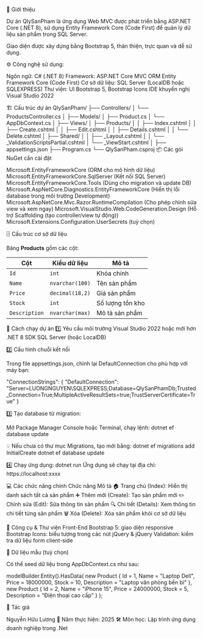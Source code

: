 🧩 Giới thiệu

Dự án QlySanPham là ứng dụng Web MVC được phát triển bằng ASP.NET Core (.NET 8),
sử dụng Entity Framework Core (Code First) để quản lý dữ liệu sản phẩm trong SQL Server.

Giao diện được xây dựng bằng Bootstrap 5, thân thiện, trực quan và dễ sử dụng.

⚙️ Công nghệ sử dụng: 

Ngôn ngữ:	C# (.NET 8)
Framework:	ASP.NET Core MVC
ORM	Entity Framework Core (Code First)
Cơ sở dữ liệu:	SQL Server (LocalDB hoặc SQLEXPRESS)
Thư viện: UI	Bootstrap 5, Bootstrap Icons
IDE khuyến nghị	Visual Studio 2022


🏗️ Cấu trúc dự án
QlySanPham/
├── Controllers/
│   └── ProductsController.cs
│
├── Models/
│   ├── Product.cs
│   └── AppDbContext.cs
│
├── Views/
│   ├── Products/
│   │   ├── Index.cshtml
│   │   ├── Create.cshtml
│   │   ├── Edit.cshtml
│   │   ├── Details.cshtml
│   │   └── Delete.cshtml
│   ├── Shared/
│   │   ├── _Layout.cshtml
│   │   └── _ValidationScriptsPartial.cshtml
│   └── _ViewStart.cshtml
│
├── appsettings.json
├── Program.cs
└── QlySanPham.csproj
📦 Các gói NuGet cần cài đặt

Microsoft.EntityFrameworkCore	(ORM cho mô hình dữ liệu)
Microsoft.EntityFrameworkCore.SqlServer	(Kết nối SQL Server)
Microsoft.EntityFrameworkCore.Tools	(Dùng cho migration và update DB)
Microsoft.AspNetCore.Diagnostics.EntityFrameworkCore	(Hiển thị lỗi database trong môi trường Development)
Microsoft.AspNetCore.Mvc.Razor.RuntimeCompilation	(Cho phép chỉnh sửa view và xem ngay)
Microsoft.VisualStudio.Web.CodeGeneration.Design	(Hỗ trợ Scaffolding (tạo controller/view tự động))
Microsoft.Extensions.Configuration.UserSecrets (tuỳ chọn)

🗄️ Cấu trúc cơ sở dữ liệu

Bảng **Products** gồm các cột:

| Cột | Kiểu dữ liệu | Mô tả |
|------|---------------|--------|
| `Id` | `int` | Khóa chính |
| `Name` | `nvarchar(100)` | Tên sản phẩm |
| `Price` | `decimal(18,2)` | Giá sản phẩm |
| `Stock` | `int` | Số lượng tồn kho |
| `Description` | `nvarchar(max)` | Mô tả sản phẩm |


🚀 Cách chạy dự án
1️⃣ Yêu cầu môi trường
Visual Studio 2022 hoặc mới hơn
.NET 8 SDK
SQL Server (hoặc LocalDB)

2️⃣ Cấu hình chuỗi kết nối

Trong file appsettings.json, chỉnh lại DefaultConnection cho phù hợp với máy bạn:

"ConnectionStrings": {
  "DefaultConnection": "Server=LUONGNGUYEN\\SQLEXPRESS;Database=QlySanPhamDb;Trusted_Connection=True;MultipleActiveResultSets=true;TrustServerCertificate=True"
}

3️⃣ Tạo database từ migration:

Mở Package Manager Console hoặc Terminal, chạy lệnh:
dotnet ef database update

💡 Nếu chưa có thư mục Migrations, tạo mới bằng:
dotnet ef migrations add InitialCreate
dotnet ef database update

4️⃣ Chạy ứng dụng:
dotnet run
Ứng dụng sẽ chạy tại địa chỉ:
https://localhost:xxxx

💻 Các chức năng chính
Chức năng	Mô tả
🏠 Trang chủ (Index):	Hiển thị danh sách tất cả sản phẩm
➕ Thêm mới (Create):	Tạo sản phẩm mới
✏️ Chỉnh sửa (Edit):	Sửa thông tin sản phẩm
🔍 Chi tiết (Details):	Xem thông tin chi tiết từng sản phẩm
🗑️ Xóa (Delete): 	Xóa sản phẩm khỏi cơ sở dữ liệu

🧰 Công cụ & Thư viện Front-End
Bootstrap 5: giao diện responsive
Bootstrap Icons: biểu tượng trong các nút
jQuery & jQuery Validation: kiểm tra dữ liệu form client-side

🧱 Dữ liệu mẫu (tuỳ chọn)

Có thể seed dữ liệu trong AppDbContext.cs như sau:

modelBuilder.Entity<Product>().HasData(
    new Product { Id = 1, Name = "Laptop Dell", Price = 18000000, Stock = 10, Description = "Laptop văn phòng bền bỉ" },
    new Product { Id = 2, Name = "iPhone 15", Price = 24000000, Stock = 5, Description = "Điện thoại cao cấp" }
);

🏁 Tác giả

Nguyễn Hữu Lương
📅 Năm thực hiện: 2025
🛠️ Môn học: Lập trình ứng dụng doanh nghiệp trong .Net
